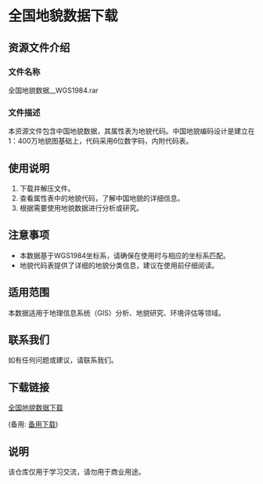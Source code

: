 # 全国地貌数据下载

## 资源文件介绍

### 文件名称
全国地貌数据__WGS1984.rar

### 文件描述
本资源文件包含中国地貌数据，其属性表为地貌代码。中国地貌编码设计是建立在1：400万地貌图基础上，代码采用6位数字码，内附代码表。

## 使用说明
1. 下载并解压文件。
2. 查看属性表中的地貌代码，了解中国地貌的详细信息。
3. 根据需要使用地貌数据进行分析或研究。

## 注意事项
- 本数据基于WGS1984坐标系，请确保在使用时与相应的坐标系匹配。
- 地貌代码表提供了详细的地貌分类信息，建议在使用前仔细阅读。

## 适用范围
本数据适用于地理信息系统（GIS）分析、地貌研究、环境评估等领域。

## 联系我们
如有任何问题或建议，请联系我们。

## 下载链接
[全国地貌数据下载](https://pan.quark.cn/s/b584f2d3edba) 

(备用: [备用下载](https://pan.baidu.com/s/1d6lt8rlpMtNOqK8dmkF79A?pwd=1234))

## 说明

该仓库仅用于学习交流，请勿用于商业用途。
